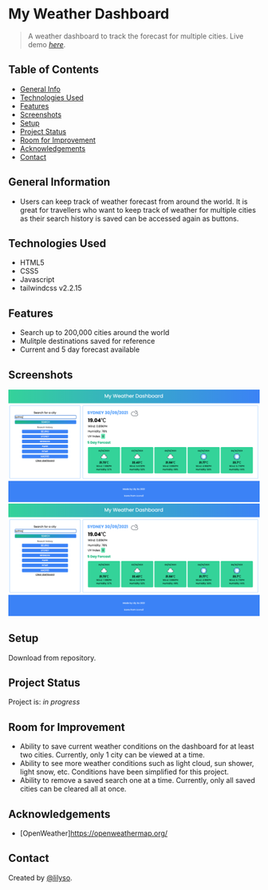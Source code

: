 # My Weather Dashboard

> A weather dashboard to track the forecast for multiple cities.
> Live demo [_here_](https://lilyso.github.io/weather-dashboard/).

## Table of Contents

- [General Info](#general-information)
- [Technologies Used](#technologies-used)
- [Features](#features)
- [Screenshots](#screenshots)
- [Setup](#setup)
- [Project Status](#project-status)
- [Room for Improvement](#room-for-improvement)
- [Acknowledgements](#acknowledgements)
- [Contact](#contact)

## General Information

- Users can keep track of weather forecast from around the world. It is great for travellers who want to keep track of weather for multiple cities as their search history is saved can be accessed again as buttons.

## Technologies Used

- HTML5
- CSS5
- Javascript
- tailwindcss v2.2.15

## Features

- Search up to 200,000 cities around the world
- Mulitple destinations saved for reference
- Current and 5 day forecast available

## Screenshots

![Weather Dashboard Desktop](assets/images/Weather-Dashboard-Desktop.png)
![Weather Dashboard Mobile](assets/images/Weather-Dashboard-Desktop.png)

## Setup

Download from repository.

## Project Status

Project is: _in progress_

## Room for Improvement

- Ability to save current weather conditions on the dashboard for at least two cities. Currently, only 1 city can be viewed at a time.
- Ability to see more weather conditions such as light cloud, sun shower, light snow, etc. Conditions have been simplified for this project.
- Ability to remove a saved search one at a time. Currently, only all saved cities can be cleared all at once.

## Acknowledgements

- [OpenWeather]https://openweathermap.org/

## Contact

Created by [@lilyso](https://github.com/lilyso).
